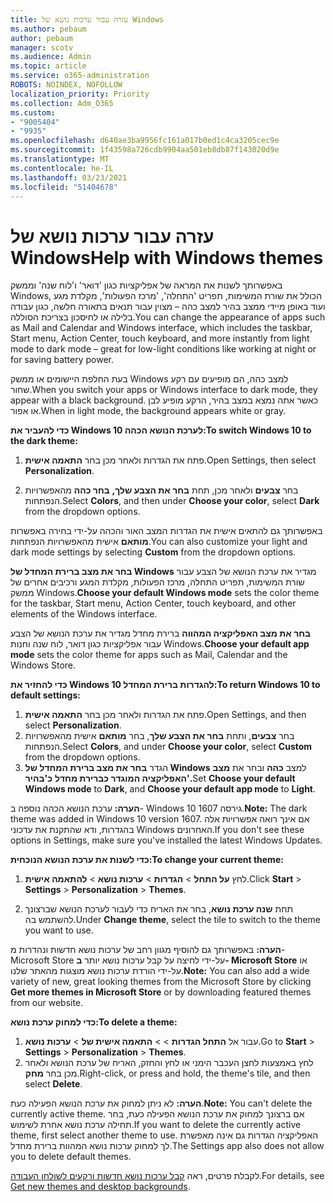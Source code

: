 ```yaml
---
title: עזרה עבור ערכות נושא של Windows
ms.author: pebaum
author: pebaum
manager: scotv
ms.audience: Admin
ms.topic: article
ms.service: o365-administration
ROBOTS: NOINDEX, NOFOLLOW
localization_priority: Priority
ms.collection: Adm_O365
ms.custom:
- "9005404"
- "9935"
ms.openlocfilehash: d640ae3ba9956fc161a017b0ed1c4ca3205cec9e
ms.sourcegitcommit: 1f43598a726cdb9904aa501eb8db87f143020d9e
ms.translationtype: MT
ms.contentlocale: he-IL
ms.lasthandoff: 03/23/2021
ms.locfileid: "51404678"
---
```

# <a name="help-with-windows-themes"></a><span data-ttu-id="db139-102">עזרה עבור ערכות נושא של Windows</span><span class="sxs-lookup"><span data-stu-id="db139-102">Help with Windows themes</span></span>

<span data-ttu-id="db139-103">באפשרותך לשנות את המראה של אפליקציות כגון 'דואר' ו'לוח שנה' וממשק Windows, הכולל את שורת המשימות, תפריט 'התחלה', 'מרכז הפעולות', מקלדת מגע ועוד באופן מיידי ממצב בהיר למצב כהה – מצוין עבור תנאים בתאורה חלשה, כגון עבודה בלילה או לחיסכון בצריכת הסוללה.</span><span class="sxs-lookup"><span data-stu-id="db139-103">You can change the appearance of apps such as Mail and Calendar and Windows interface, which includes the taskbar, Start menu, Action Center, touch keyboard, and more instantly from light mode to dark mode – great for low-light conditions like working at night or for saving battery power.</span></span>  

<span data-ttu-id="db139-104">בעת החלפת היישומים או ממשק Windows למצב כהה, הם מופיעים עם רקע שחור.</span><span class="sxs-lookup"><span data-stu-id="db139-104">When you switch your apps or Windows interface to dark mode, they appear with a black background.</span></span> <span data-ttu-id="db139-105">כאשר אתה נמצא במצב בהיר, הרקע מופיע לבן או אפור.</span><span class="sxs-lookup"><span data-stu-id="db139-105">When in light mode, the background appears white or gray.</span></span>
 
<span data-ttu-id="db139-106">**כדי להעביר את Windows 10 לערכת הנושא הכהה:**</span><span class="sxs-lookup"><span data-stu-id="db139-106">**To switch Windows 10 to the dark theme:**</span></span>

1. <span data-ttu-id="db139-107">פתח את הגדרות ולאחר מכן בחר **התאמה אישית**.</span><span class="sxs-lookup"><span data-stu-id="db139-107">Open Settings, then select **Personalization**.</span></span>
  
1. <span data-ttu-id="db139-108">בחר **צבעים** ולאחר מכן, תחת **בחר את הצבע שלך,** **בחר כהה** מהאפשרויות הנפתחות.</span><span class="sxs-lookup"><span data-stu-id="db139-108">Select **Colors**, and then under **Choose your color**, select **Dark** from the dropdown options.</span></span>

<span data-ttu-id="db139-109">באפשרותך גם להתאים אישית את הגדרות המצב האור והכהה על-ידי בחירה באפשרות **מותאם** אישית מהאפשרויות הנפתחות.</span><span class="sxs-lookup"><span data-stu-id="db139-109">You can also customize your light and dark mode settings by selecting **Custom** from the dropdown options.</span></span>

<span data-ttu-id="db139-110">**בחר את מצב ברירת המחדל של Windows** מגדיר את ערכת הנושא של הצבע עבור שורת המשימות, תפריט התחלה, מרכז הפעולות, מקלדת המגע ורכיבים אחרים של ממשק Windows.</span><span class="sxs-lookup"><span data-stu-id="db139-110">**Choose your default Windows mode** sets the color theme for the taskbar, Start menu, Action Center, touch keyboard, and other elements of the Windows interface.</span></span>  

<span data-ttu-id="db139-111">**בחר את מצב האפליקציה המהווה** ברירת מחדל מגדיר את ערכת הנושא של הצבע עבור אפליקציות כגון דואר, לוח שנה וחנות Windows.</span><span class="sxs-lookup"><span data-stu-id="db139-111">**Choose your default app mode** sets the color theme for apps such as Mail, Calendar and the Windows Store.</span></span>
 
<span data-ttu-id="db139-112">**כדי להחזיר את Windows 10 להגדרות ברירת המחדל:**</span><span class="sxs-lookup"><span data-stu-id="db139-112">**To return Windows 10 to default settings:**</span></span>

1. <span data-ttu-id="db139-113">פתח את הגדרות ולאחר מכן בחר **התאמה אישית**.</span><span class="sxs-lookup"><span data-stu-id="db139-113">Open Settings, and then select **Personalization**.</span></span>  
1. <span data-ttu-id="db139-114">בחר **צבעים**, ותחת **בחר את הצבע שלך**, בחר **מותאם** אישית מהאפשרויות הנפתחות.</span><span class="sxs-lookup"><span data-stu-id="db139-114">Select **Colors**, and under **Choose your color**, select **Custom** from the dropdown options.</span></span>  
1. <span data-ttu-id="db139-115">הגדר **בחר את מצב ברירת המחדל של Windows** למצב **כהה** ובחר את **מצב האפליקציה המוגדר כברירת מחדל** **כ'בהיר'.**</span><span class="sxs-lookup"><span data-stu-id="db139-115">Set **Choose your default Windows mode** to **Dark**, and **Choose your default app mode** to **Light**.</span></span>

<span data-ttu-id="db139-116">**הערה:** ערכת הנושא הכהה נוספה ב- Windows 10 גירסה 1607.</span><span class="sxs-lookup"><span data-stu-id="db139-116">**Note:** The dark theme was added in Windows 10 version 1607.</span></span> <span data-ttu-id="db139-117">אם אינך רואה אפשרויות אלה בהגדרות, ודא שהתקנת את עדכוני Windows האחרונים.</span><span class="sxs-lookup"><span data-stu-id="db139-117">If you don't see these options in Settings, make sure you've installed the latest Windows Updates.</span></span>

<span data-ttu-id="db139-118">**כדי לשנות את ערכת הנושא הנוכחית:**</span><span class="sxs-lookup"><span data-stu-id="db139-118">**To change your current theme:**</span></span>

1. <span data-ttu-id="db139-119">לחץ **על התחל**  >  **הגדרות**  >  **ערכות נושא**  >  **להתאמה אישית**.</span><span class="sxs-lookup"><span data-stu-id="db139-119">Click **Start** > **Settings** > **Personalization** > **Themes**.</span></span>  

1. <span data-ttu-id="db139-120">תחת **שנה ערכת נושא**, בחר את האריח כדי לעבור לערכת הנושא שברצונך להשתמש בה.</span><span class="sxs-lookup"><span data-stu-id="db139-120">Under **Change theme**, select the tile to switch to the theme you want to use.</span></span> 

<span data-ttu-id="db139-121">**הערה:** באפשרותך גם להוסיף מגוון רחב של ערכות נושא חדשות ונהדרות מ- Microsoft Store על-ידי לחיצה על קבל ערכות נושא יותר **ב- Microsoft Store** או על-ידי הורדת ערכות נושא מוצגות מהאתר שלנו.</span><span class="sxs-lookup"><span data-stu-id="db139-121">**Note:** You can also add a wide variety of new, great looking themes from the Microsoft Store by clicking **Get more themes in Microsoft Store** or by downloading featured themes from our website.</span></span>

<span data-ttu-id="db139-122">**כדי למחוק ערכת נושא:**</span><span class="sxs-lookup"><span data-stu-id="db139-122">**To delete a theme:**</span></span>

1. <span data-ttu-id="db139-123">עבור אל **התחל הגדרות**  >    >  **התאמה אישית של**  >  **ערכות נושא**.</span><span class="sxs-lookup"><span data-stu-id="db139-123">Go to **Start** > **Settings** > **Personalization** > **Themes**.</span></span> 
1. <span data-ttu-id="db139-124">לחץ באמצעות לחצן העכבר הימני או לחץ והחזק, האריח של ערכת הנושא ולאחר מכן בחר **מחק**.</span><span class="sxs-lookup"><span data-stu-id="db139-124">Right-click, or press and hold, the theme's tile, and then select **Delete**.</span></span> 

<span data-ttu-id="db139-125">**הערה:** לא ניתן למחוק את ערכת הנושא הפעילה כעת.</span><span class="sxs-lookup"><span data-stu-id="db139-125">**Note:** You can't delete the currently active theme.</span></span> <span data-ttu-id="db139-126">אם ברצונך למחוק את ערכת הנושא הפעילה כעת, בחר תחילה ערכת נושא אחרת לשימוש.</span><span class="sxs-lookup"><span data-stu-id="db139-126">If you want to delete the currently active theme, first select another theme to use.</span></span> <span data-ttu-id="db139-127">האפליקציה הגדרות גם אינה מאפשרת לך למחוק ערכות נושא המהוות ברירת מחדל.</span><span class="sxs-lookup"><span data-stu-id="db139-127">The Settings app also does not allow you to delete default themes.</span></span>

<span data-ttu-id="db139-128">לקבלת פרטים, ראה [קבל ערכות נושא חדשות ורקעים לשולחן העבודה](https://support.microsoft.com/windows/get-new-themes-and-desktop-backgrounds-09e3e0a6-02e3-5ecd-22a1-5d048e3cb0d3).</span><span class="sxs-lookup"><span data-stu-id="db139-128">For details, see [Get new themes and desktop backgrounds](https://support.microsoft.com/windows/get-new-themes-and-desktop-backgrounds-09e3e0a6-02e3-5ecd-22a1-5d048e3cb0d3).</span></span>
